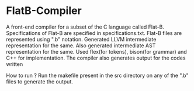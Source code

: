 # FlatB-Compiler

A front-end compiler for a subset of the C language called Flat-B. Specifications of Flat-B are specified in specifications.txt. Flat-B files are represented using ".b" notation. Generated LLVM intermediate representation for the same. Also generated intermediate AST representation for the same. 
Used flex(for tokens), bison(for grammar) and C++ for implementation. The compiler also generates output for the codes written 

How to run ?
Run the makefile present in the src directory on any of the ".b" files to generate the output.
